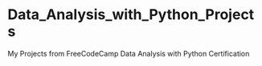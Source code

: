 # Data_Analysis_with_Python_Projects
My Projects from FreeCodeCamp Data Analysis with Python Certification
